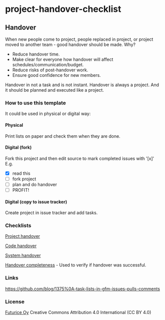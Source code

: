# project-handover-checklist

## Handover

When new people come to project, people replaced in project, or project moved to another team - good handover should be made.
Why?
* Reduce handover time.
* Make clear for everyone how handover will affect schedules/communication/budget.
* Reduce risks of post-handover work.
* Ensure good confidence for new members.


Handover in not a task and is not instant. Handover is always a project. And it should be planned and executed like a project. 

### How to use this template

It could be used in physical or digital way:

#### Physical

Print lists on paper and check them when they are done.

#### Digital (fork)

Fork this project and then edit source to mark completed issues with '[x]'
E.g.
- [x] read this
- [ ] fork project
- [ ] plan and do handover
- [ ] PROFIT!

#### Digital (copy to issue tracker)

Create project in issue tracker and add tasks.

### Checklists

[Project handover](cl-project.md)

[Code handover](cl-code.md)

[System handover](cl-system.md)

[Handover completeness](cl-completeness.md) - Used to verify if handover was successful.


### Links

https://github.com/blog/1375%0A-task-lists-in-gfm-issues-pulls-comments

### License

[Futurice Oy](http://www.futurice.com)
Creative Commons Attribution 4.0 International (CC BY 4.0)
